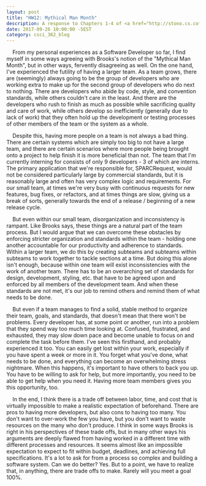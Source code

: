 ```yaml
---
layout: post
title: "HW12: Mythical Man Month"
description: A response to Chapters 1-4 of <a href="http://stono.cs.cofc.edu/~bowring/classes/csis%20602/docs/The.Mythical.Man.Month.F.Brooks.pdf" target="_blank"><em>The Mythical Man-Month</em></a>.
date: 2017-09-26 10:00:00 -5EST
category: csci_362_blog
---
```


&nbsp;&nbsp;&nbsp;&nbsp;From my personal experiences as a Software Developer so far, I find myself in some ways agreeing with Brooks's notion of the "Mythical Man Month", but in other ways, fervently disagreeing as well. On the one hand, I've experienced the futility of having a larger team. As a team grows, there are (seemingly) always going to be the group of developers who are working extra to make up for the second group of developers who do next to nothing. There are developers who abide by code, style, and convention standards, while others couldn't care in the least. And there are the developers who rush to finish as much as possible while sacrificing quality and care of work, while others develop so inefficiently (generally due to lack of work) that they often hold up the development or testing processes of other members of the team or the system as a whole.

&nbsp;&nbsp;&nbsp;&nbsp;Despite this, having more people on a team is not always a bad thing. There are certain systems which are simply too big to not have a large team, and there are certain scenarios where more people being brought onto a project to help finish it is more beneficial than not. The team that I'm currently interning for consists of only 9 developers - 3 of which are interns. The primary application that we're responsible for, SPARCRequest, would not be considered particularly large by commercial standards, but it is reasonably large and often has very complex logic and requirements. For our small team, at times we're very busy with continuous requests for new features, bug fixes, or refactors, and at times things are slow, giving us a break of sorts, generally towards the end of a release / beginning of a new release cycle.

&nbsp;&nbsp;&nbsp;&nbsp;But even within our small team, disorganization and inconsistency is rampant. Like Brooks says, these things are a natural part of the team process. But I would argue that we can overcome these obstacles by enforcing stricter organization and standards within the team - holding one another accountable for our productivity and adherence to standards. Within a larger team, we do this by creating subteams and subteams within subteams to work together to tackle sections at a time. But doing this alone isn't enough, because within one team will exist inconsistencies with the work of another team. There has to be an overarching set of standards for design, development, styling, etc. that have to be agreed upon and enforced by all members of the development team. And when these standards are not met, it's our job to remind others and remind them of what needs to be done.

&nbsp;&nbsp;&nbsp;&nbsp;But even if a team manages to find a solid, stable method to organize their team, goals, and standards, that doesn't mean that there won't be problems. Every developer has, at some point or another, run into a problem that they spend way too much time looking at. Confused, frustrated, and exhausted, they may slow down pace and become unable to focus on and complete the task before them. I've seen this firsthand, and probably experienced it too. You can easily get lost within your work, especially if you have spent a week or more in it. You forget what you've done, what needs to be done, and everything can become an overwhelming stress nightmare. When this happens, it's important to have others to back you up. You have to be willing to ask for help, but more importantly, you need to be able to get help when you need it. Having more team members gives you this opportunity, too.

&nbsp;&nbsp;&nbsp;&nbsp;In the end, I think there is a trade off between labor, time, and cost that is virtually impossible to make a realistic expectation of beforehand. There are pros to having more developers, but also cons to having too many. You don't want to over-work the few you have, but you don't want to waste resources on the many who don't produce. I think in some ways Brooks is right in his perspectives of these trade offs, but in many other ways his arguments are deeply flawed from having worked in a different time with different processes and resources. It seems almost like an impossible expectation to expect to fit within budget, deadlines, and achieving full specifications. It's a lot to ask for from a process so complex and building a software system. Can we do better? Yes. But to a point, we have to realize that, in anything, there are trade offs to make. Rarely will you meet a goal 100%.
